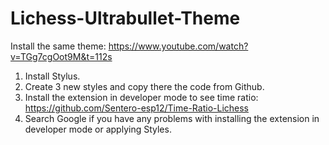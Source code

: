 # Lichess-Ultrabullet-Theme

Install the same theme:
https://www.youtube.com/watch?v=TGg7cgOot9M&t=112s

1. Install Stylus.
2. Create 3 new styles and copy there the code from Github.
3. Install the extension in developer mode to see time ratio: https://github.com/Sentero-esp12/Time-Ratio-Lichess
4. Search Google if you have any problems with installing the extension in developer mode or applying Styles. 
